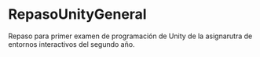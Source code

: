 # RepasoUnityGeneral
Repaso para primer examen de programación de Unity de la asignarutra de entornos interactivos del segundo año.

